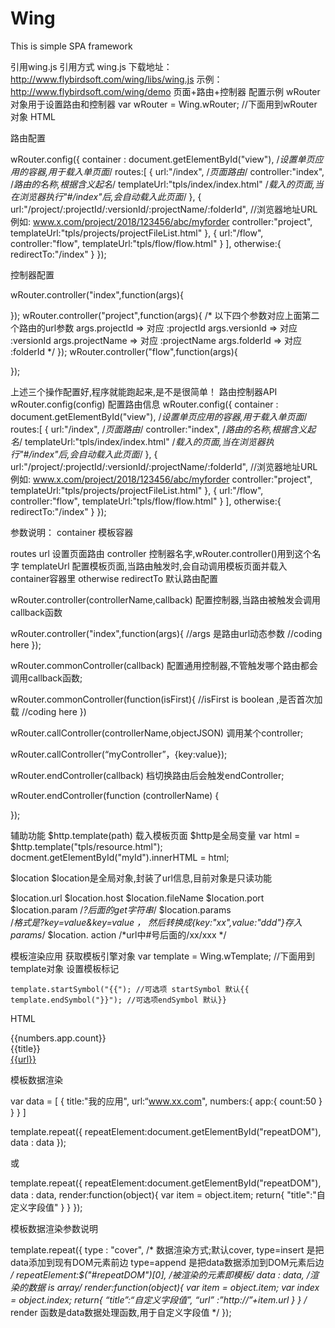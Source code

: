 # Wing
This is simple SPA framework

引用wing.js
引用方式
wing.js
下载地址：http://www.flybirdsoft.com/wing/libs/wing.js 
示例：http://www.flybirdsoft.com/wing/demo
页面+路由+控制器 配置示例
wRouter对象用于设置路由和控制器
var wRouter = Wing.wRouter; //下面用到wRouter对象
HTML

路由配置
			
wRouter.config({
	container : document.getElementById("view"),          /*设置单页应用的容器,用于载入单页面*/
	routes:[
		{
			url:"/index",                         /*页面路由*/
			controller:"index",                   /*路由的名称,根据含义起名*/
			templateUrl:"tpls/index/index.html"   /*载入的页面,当在浏览器执行"#/index"后,会自动载入此页面*/
		},
		{
			url:"/project/:projectId/:versionId/:projectName/:folderId",
			//浏览器地址URL例如: www.x.com/project/2018/123456/abc/myforder
			controller:"project",
			templateUrl:"tpls/projects/projectFileList.html"
		},
		{
			url:"/flow",
			controller:"flow",
			templateUrl:"tpls/flow/flow.html"
		}
	],
	otherwise:{
		redirectTo:"/index"
	}
});
			
		
控制器配置

wRouter.controller("index",function(args){
	
});
wRouter.controller("project",function(args){
	/*
	以下四个参数对应上面第二个路由的url参数
	args.projectId => 对应 :projectId
	args.versionId => 对应 :versionId
	args.projectName => 对应 :projectName
	args.folderId => 对应 :folderId
	*/
});
wRouter.controller("flow",function(args){
	
});
		
上述三个操作配置好,程序就能跑起来,是不是很简单！
路由控制器API
wRouter.config(config)
配置路由信息
wRouter.config({
	container : document.getElementById("view"),          /*设置单页应用的容器,用于载入单页面*/
	routes:[
		{
			url:"/index",                         /*页面路由*/
			controller:"index",                   /*路由的名称,根据含义起名*/
			templateUrl:"tpls/index/index.html"   /*载入的页面,当在浏览器执行"#/index"后,会自动载入此页面*/
		},
		{
			url:"/project/:projectId/:versionId/:projectName/:folderId",
			//浏览器地址URL例如: www.x.com/project/2018/123456/abc/myforder
			controller:"project",
			templateUrl:"tpls/projects/projectFileList.html"
		},
		{
			url:"/flow",
			controller:"flow",
			templateUrl:"tpls/flow/flow.html"
		}
	],
	otherwise:{
		redirectTo:"/index"
	}
});

参数说明：
container
	模板容器

routes
	url
		设置页面路由
	controller
		控制器名字,wRouter.controller()用到这个名字
	templateUrl
		配置模板页面,当路由触发时,会自动调用模板页面并载入container容器里
otherwise
	redirectTo
		默认路由配置
		
wRouter.controller(controllerName,callback)
配置控制器,当路由被触发会调用callback函数

wRouter.controller("index",function(args){
	//args 是路由url动态参数
	//coding here
});
		
wRouter.commonController(callback)
配置通用控制器,不管触发哪个路由都会调用callback函数;

wRouter.commonController(function(isFirst){
	//isFirst is boolean ,是否首次加载
	//coding here
})
		
wRouter.callController(controllerName,objectJSON)
调用某个controller;

wRouter.callController(“myController”，{key:value});
		
wRouter.endController(callback)
档切换路由后会触发endController;

wRouter.endController(function (controllerName) {
    
});
		
辅助功能
$http.template(path)
载入模板页面
$http是全局变量
var html = $http.template("tpls/resource.html");
docment.getElementById("myId").innerHTML = html;
		
$location
$location是全局对象,封装了url信息,目前对象是只读功能

$location.url
$location.host
$location.fileName
$location.port
$location.param      /*?后面的get字符串*/
$location.params   
/*格式是?key=value&key=value ， 然后转换成{key:"xx",value:"ddd"}存入params*/
$location. action      /*url中#号后面的/xx/xxx */

		
模板渲染应用
获取模板引擎对象
var template = Wing.wTemplate; //下面用到template对象
设置模板标记

    template.startSymbol("{{"); //可选项 startSymbol 默认{{
    template.endSymbol("}}"); //可选项endSymbol 默认}}
		
HTML

<div id= "repeatDOM" class="app-myappfl {{bgcolor}}">
    <div class="app-myapp-shared">{{numbers.app.count}}</div>
    <div class="app-myapp-photo icons"></div>
    <div class="app-myapp-caption">{{title}}</div>
    <div class="app-myapp-op">
        <a target="_blank" href="http://{{url}}">{{url}}</a>
    </div>
</div>

		
模板数据渲染

var data = [
    {
        title:"我的应用",
        url:“www.xx.com",
        numbers:{
            app:{
                count:50
            }
        }
    }
]

template.repeat({
    repeatElement:document.getElementById("repeatDOM"),
    data : data
});

或

template.repeat({
    repeatElement:document.getElementById("repeatDOM"),
    data : data,
    render:function(object){
        var item = object.item;
        return{
            "title":"自定义字段值"
        }
    }
});

		
模板数据渲染参数说明

template.repeat({
    type : "cover",
    /*
    数据渲染方式;默认cover,
    type=insert 是把data添加到现有DOM元素前边
    type=append 是把data数据添加到DOM元素后边
    */
    repeatElement:$("#repeatDOM")[0],
    /*被渲染的元素即模板*/
    data : data,
    /*渲染的数据 is array*/
    render:function(object){
        var item = object.item;
        var index = object.index;
        return{
            “title”:“自定义字段值”,
            “url”  :”http://”+item.url
        }
    }
    /*
    render 函数是data数据处理函数,用于自定义字段值
    */
});
